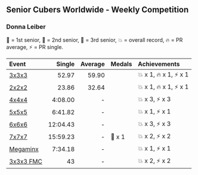 ## Senior Cubers Worldwide - Weekly Competition
### Donna Leiber

🥇 = 1st senior, 🥈 = 2nd senior, 🥉 = 3rd senior, 💥 = overall record, 🔥 = PR average, ⚡ = PR single.

| Event | Single | Average | Medals | Achievements|
| :-- | --: | --: | :-- | :-- |
| [3x3x3](donna_leiber/333.md) | 52.97 | 59.90 |  | 💥 x 1, 🔥 x 1, ⚡ x 1 |
| [2x2x2](donna_leiber/222.md) | 23.86 | 32.64 |  | 💥 x 1, 🔥 x 1, ⚡ x 1 |
| [4x4x4](donna_leiber/444.md) | 4:08.00 | - |  | 💥 x 3, ⚡ x 3 |
| [5x5x5](donna_leiber/555.md) | 6:41.82 | - |  | 💥 x 1, ⚡ x 1 |
| [6x6x6](donna_leiber/666.md) | 12:04.43 | - |  | 💥 x 3, ⚡ x 3 |
| [7x7x7](donna_leiber/777.md) | 15:59.23 | - | 🥉 x 1 | 💥 x 2, ⚡ x 2 |
| [Megaminx](donna_leiber/minx.md) | 7:34.18 | - |  | 💥 x 1, ⚡ x 1 |
| [3x3x3 FMC](donna_leiber/333fm.md) | 43 | - |  | 💥 x 2, ⚡ x 2 |

<!-- Global site tag (gtag.js) - Google Analytics -->
<script async src="https://www.googletagmanager.com/gtag/js?id=UA-86348435-3"></script>
<script>window.dataLayer = window.dataLayer || []; function gtag() {dataLayer.push(arguments);} gtag('js', new Date()); gtag('config', 'UA-86348435-3');</script>
